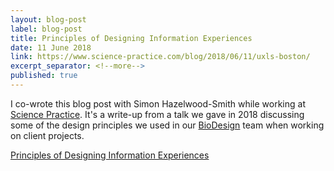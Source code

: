 ```yaml
---
layout: blog-post
label: blog-post
title: Principles of Designing Information Experiences
date: 11 June 2018
link: https://www.science-practice.com/blog/2018/06/11/uxls-boston/
excerpt_separator: <!--more-->
published: true
---
```


I co-wrote this blog post with Simon Hazelwood-Smith while working at [Science Practice](https://www.science-practice.com/). It's a write-up from a talk we gave in 2018 discussing some of the design principles we used in our [BioDesign](https://www.science-practice.com/teams/bio-design/) team when working on client projects.
<!--more-->
[Principles of Designing Information Experiences](https://www.science-practice.com/blog/2018/06/11/uxls-boston/)

